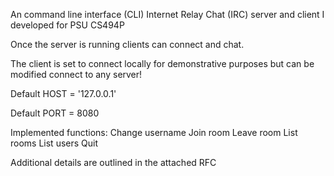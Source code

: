 An command line interface (CLI) Internet Relay Chat (IRC) server and client I developed for PSU CS494P

Once the server is running clients can connect and chat.

The client is set to connect locally for demonstrative purposes but can be modified connect to any server!

Default HOST = '127.0.0.1'

Default PORT = 8080


Implemented functions:
Change username
Join room
Leave room
List rooms
List users
Quit


Additional details are outlined in the attached RFC


